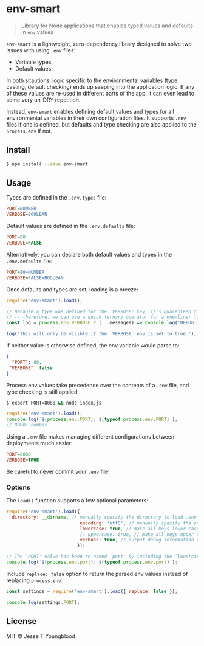 # env-smart
> Library for Node applications that enables typed values and defaults in `env` values

`env-smart` is a lightweight, zero-dependency library designed to solve two issues with using `.env` files:
- Variable types
- Default values

In both sitautions, logic specific to the environmental variables (type casting, default checking) ends up seeping into the application logic. If any of these values are re-used in different parts of the app, it can even lead to some very un-DRY repetition.

Instead, `env-smart` enables defining default values and types for all environmental variables in their own configuration files. It supports `.env` files if one is defined, but defaults and type checking are also applied to the `process.env` if not.

## Install

```bash
$ npm install --save env-smart
```

## Usage

Types are defined in the `.env.types` file:
```ini
PORT=NUMBER
VERBOSE=BOOLEAN
```

Default values are defined in the `.env.defaults` file:
```ini
PORT=80
VERBOSE=FALSE
```

Alternatively, you can declare both default values and types in the `.env.defaults` file:
```ini
PORT=80=NUMBER
VERBOSE=FALSE=BOOLEAN
```

Once defaults and types are set, loading is a breeze:
```javascript
require('env-smart').load();

// Because a type was defined for the 'VERBOSE' key, it's guarenteed to be a boolean value
// -- therefore, we can use a quick ternary operator for a one-liner log function:
const log = process.env.VERBOSE ? (...messages) => console.log('DEBUG:', ...messages) : () => {};

log('This will only be visible if the `VERBOSE` env is set to true.');
```

If neither value is otherwise defined, the env variable would parse to:
```json
{
  "PORT": 80,
 "VERBOSE": false
}
```

Process env values take precedence over the contents of a `.env` file, and type checking is still applied.

```bash 
$ export PORT=8080 && node index.js
```

```javascript
require('env-smart').load();
console.log(`${process.env.PORT}: ${typeof process.env.PORT}`);
// 8080: number
```

Using a `.env` file makes managing different configurations between deployments much easier:
```ini
PORT=8080
VERBOSE=TRUE
```
Be careful to never commit your `.env` file!

### Options

The `load()` function supports a few optional parameters:

```javascript
require('env-smart').load({
  directory: __dirname, // manually specify the directory to load .env files from
                           encoding: 'utf8', // manually specify the encoding of the .env files
                           lowercase: true, // make all keys lower case.
                           // uppercase: true, // make all keys upper case
                           verbose: true, // output debug information to the console
                          });

// The 'PORT' value has been re-named 'port' by including the `lowercase` option
console.log(`${process.env.port}: ${typeof process.env.port}`);

```

Include `replace: false` option to return the parsed env values instead of replacing `process.env`:

```javascript
const settings = require('env-smart').load({ replace: false });

console.log(settings.PORT);
```

## License

MIT © Jesse T Youngblood
